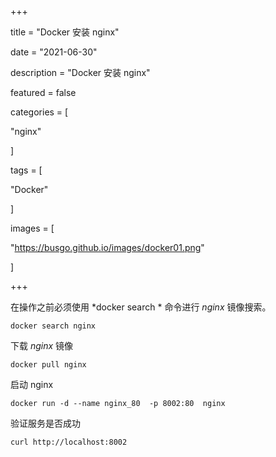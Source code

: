 +++



title = "Docker 安装 nginx"

date = "2021-06-30"

description = "Docker 安装 nginx"

featured = false

categories = [

  "nginx"

]

tags = [

  "Docker"

]

images = [



"https://busgo.github.io/images/docker01.png"



]



+++

在操作之前必须使用 *docker search * 命令进行 *nginx* 镜像搜索。

```shell
docker search nginx 
```

下载 *nginx* 镜像

```shell
docker pull nginx 
```

启动 nginx 

```shell
docker run -d --name nginx_80  -p 8002:80  nginx
```

验证服务是否成功

```shell
curl http://localhost:8002
```

